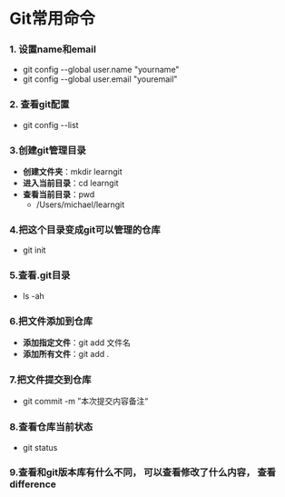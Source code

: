# Git常用命令

### 1. 设置name和email

* git config --global user.name "yourname"
* git config --global user.email "youremail"

### 2. 查看git配置

* git config --list

### 3.创建git管理目录

* **创建文件夹**：mkdir learngit
* **进入当前目录**：cd learngit
* **查看当前目录**：pwd
  * /Users/michael/learngit

### 4.把这个目录变成git可以管理的仓库

* git init

### 5.查看.git目录

* ls -ah

### 6.把文件添加到仓库

* **添加指定文件**：git add 文件名
* **添加所有文件**：git add .

### 7.把文件提交到仓库

* git commit -m ”本次提交内容备注“

### 8.查看仓库当前状态

* git status

### 9.查看和git版本库有什么不同， 可以查看修改了什么内容， 查看difference





